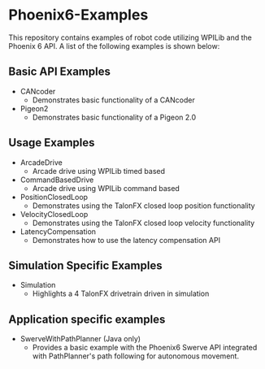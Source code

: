 # Phoenix6-Examples

This repository contains examples of robot code utilizing WPILib and the Phoenix 6 API. A list of the following examples is shown below:

## Basic API Examples

- CANcoder
    - Demonstrates basic functionality of a CANcoder
- Pigeon2
    - Demonstrates basic functionality of a Pigeon 2.0

## Usage Examples

- ArcadeDrive
    - Arcade drive using WPILib timed based
- CommandBasedDrive
    - Arcade drive using WPILib command based
- PositionClosedLoop
    - Demonstrates using the TalonFX closed loop position functionality
- VelocityClosedLoop
    - Demonstrates using the TalonFX closed loop velocity functionality
- LatencyCompensation
    - Demonstrates how to use the latency compensation API

## Simulation Specific Examples

- Simulation
    - Highlights a 4 TalonFX drivetrain driven in simulation

## Application specific examples

- SwerveWithPathPlanner (Java only)
    - Provides a basic example with the Phoenix6 Swerve API integrated with PathPlanner's path following for autonomous movement.
